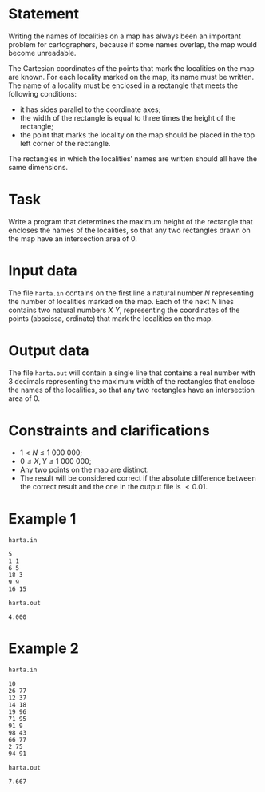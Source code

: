 # Statement

Writing the names of localities on a map has always been an important problem for cartographers, because if some names overlap, the map would become unreadable.

The Cartesian coordinates of the points that mark the localities on the map are known. For each locality marked on the map, its name must be written. The name of a locality must be enclosed in a rectangle that meets the following conditions:
* it has sides parallel to the coordinate axes;
* the width of the rectangle is equal to three times the height of the rectangle;
* the point that marks the locality on the map should be placed in the top left corner of the rectangle.

The rectangles in which the localities’ names are written should all have the same dimensions.

# Task

Write a program that determines the maximum height of the rectangle that encloses the names of the localities, so that any two rectangles drawn on the map have an intersection area of $0$.

# Input data

The file `harta.in` contains on the first line a natural number $N$ representing the number of localities marked on the map. Each of the next $N$ lines contains two natural numbers $X \ Y$, representing the coordinates of the points (abscissa, ordinate) that mark the localities on the map.

# Output data

The file `harta.out` will contain a single line that contains a real number with $3$ decimals representing the maximum width of the rectangles that enclose the names of the localities, so that any two rectangles have an intersection area of $0$.

# Constraints and clarifications

* $1 < N \leq 1 \ 000 \ 000$;
* $0 \leq X, Y \leq 1 \ 000 \ 000$;
* Any two points on the map are distinct.
* The result will be considered correct if the absolute difference between the correct result and the one in the output file is $< 0.01$.

# Example 1

`harta.in`
```
5
1 1
6 5
18 3
9 9
16 15
```

`harta.out`
```
4.000
```

# Example 2


`harta.in`
```
10
26 77
12 37
14 18
19 96
71 95
91 9
98 43
66 77
2 75
94 91
```

`harta.out`
```
7.667
```